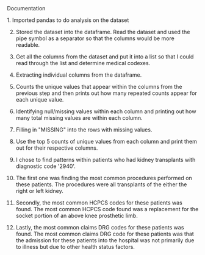 <head>Documentation<head>

<p>1. Imported pandas to do analysis on the dataset

2. Stored the dataset into the dataframe. Read the dataset and used the pipe symbol as a separator so that the columns would be more readable.

3. Get all the columns from the dataset and put it into a list so that I could read through the list and determine medical codexes.

4. Extracting individual columns from the dataframe.

5. Counts the unique values that appear within the columns from the previous step and then prints out how many repeated counts appear for each unique value.

6. Identifying null/missing values within each column and printing out how many total missing values are within each column.

7. Filling in "MISSING" into the rows with missing values.

8. Use the top 5 counts of unique values from each column and print them out for their respective columns.

9. I chose to find patterns within patients who had kidney transplants with diagnostic code '2940'.

10. The first one was finding the most common procedures performed on these patients. The procedures were all transplants of the either the right or left kidney.

11. Secondly, the most common HCPCS codes for these patients was found. The most common HCPCS code found was a replacement for the socket portion of an above knee prosthetic limb.

12. Lastly, the most common claims DRG codes for these patients was found. The most common claims DRG code for these patients was that the admission for these patients into the hospital was not primarily due to illness but due to other health status factors.<p>